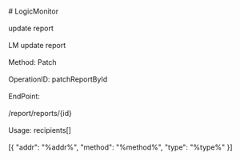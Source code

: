 <br>#     LogicMonitor</br>
<br>update report</br>
<br>LM update report</br>
<br>Method: Patch</br>
<br>OperationID: patchReportById</br>
<br>EndPoint:</br>
<br>/report/reports/{id}</br>
<br>Usage: recipients[]</br>
<br>[{
  "addr": "%addr%",
  "method": "%method%",
  "type": "%type%"
}]</br>
